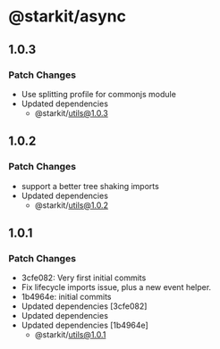 # @starkit/async

## 1.0.3

### Patch Changes

- Use splitting profile for commonjs module
- Updated dependencies
  - @starkit/utils@1.0.3

## 1.0.2

### Patch Changes

- support a better tree shaking imports
- Updated dependencies
  - @starkit/utils@1.0.2

## 1.0.1

### Patch Changes

- 3cfe082: Very first initial commits
- Fix lifecycle imports issue, plus a new event helper.
- 1b4964e: initial commits
- Updated dependencies [3cfe082]
- Updated dependencies
- Updated dependencies [1b4964e]
  - @starkit/utils@1.0.1
